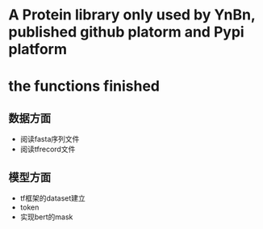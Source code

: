 # A Protein library only used by YnBn, published github platorm and Pypi platform

# the functions finished
## 数据方面
* 阅读fasta序列文件
* 阅读tfrecord文件

## 模型方面
* tf框架的dataset建立
* token
* 实现bert的mask
